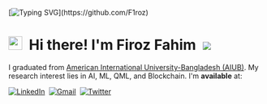 [![Typing SVG](https://readme-typing-svg.herokuapp.com?font=Poppins&color=929292&size=50&center=true&vCenter=true&width=1000&height=150&lines=Welcome!)](https://github.com/F1roz)

# <img src="assets/img/wave.gif"  width="27" height="27"> &nbsp;Hi there! I'm Firoz Fahim&nbsp; ![](https://komarev.com/ghpvc/?username=F1roz&label=PROFILE+VIEWS&color=blueviolet)

I graduated from [American International University-Bangladesh (AIUB)](https://www.aiub.edu/). My research interest lies in AI, ML, QML, and Blockchain. I'm  **available** at: <br>

[![LinkedIn](https://img.shields.io/badge/linkedin-%230077B5.svg?style=for-the-badge&logo=linkedin&logoColor=white)](https://www.linkedin.com/in/firozfahim/)&nbsp;&nbsp;[![Gmail](https://img.shields.io/badge/Gmail-D14836?style=for-the-badge&logo=gmail&logoColor=white)](mailto:feroz.fahim.9@gmail.com)&nbsp;&nbsp;[![Twitter](https://img.shields.io/badge/Twitter-%231DA1F2.svg?style=for-the-badge&logo=Twitter&logoColor=white)](https://twitter.com/FirozFahimm)&nbsp;&nbsp;

<br>
<br>


